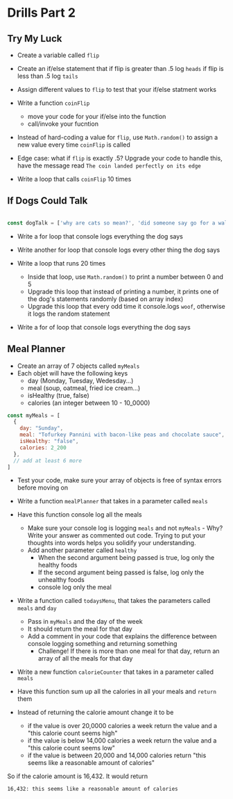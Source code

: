 # Drills Part 2

## Try My Luck

- Create a variable called `flip`
- Create an if/else statement that 
   if flip is greater than .5 log `heads`
   if flip is less than .5 log `tails`
 - Assign different values to `flip` to test that your if/else statment works


- Write a function `coinFlip` 
   - move your code for your if/else into the function
   - call/invoke your fucntion 

- Instead of hard-coding a value for `flip`, use `Math.random()` to assign a new value every time `coinFlip` is called

- Edge case: what if `flip` is exactly .5? Upgrade your code to handle this, have the message read `The coin landed perfectly on its edge`

- Write a loop that calls `coinFlip` 10 times

## If Dogs Could Talk


```js

const dogTalk = ['why are cats so mean?', 'did someone say go for a walk?!', 'hi! hi! hi! hi!', 'life is good!', "I swear I don't know who ate your shoe!", 'oh yeah, I could eat!'] 

```
- Write a for loop that console logs everything the dog says
- Write another for loop that console logs every other thing the dog says
- Write a loop that runs 20 times
   - Inside that loop, use `Math.random()` to print a number between 0 and 5
   - Upgrade this loop that instead of printing a number, it prints one of the dog's statements randomly (based on array index)
   - Upgrade this loop that every odd time it console.logs `woof`, otherwise it logs the random statement

- Write a for of loop that console logs everything the dog says

## Meal Planner

- Create an array of 7 objects called `myMeals`
- Each objet will have the following keys
    - day (Monday, Tuesday, Wedesday...)
    - meal (soup, oatmeal, fried ice cream...)
    - isHealthy (true, false)
    - calories (an integer between 10 - 10_0000)

```js
const myMeals = [
  {
    day: "Sunday",
    meal: "Tofurkey Pannini with bacon-like peas and chocolate sauce",
    isHealthy: "false",
    calories: 2_200
  },
  // add at least 6 more
]
```
- Test your code, make sure your array of objects is free of syntax errors before moving on

- Write a function `mealPlanner` that takes in a parameter called `meals`
- Have this function console log all the meals
    - Make sure your console log is logging `meals` and not `myMeals` - Why? Write your answer as commented out code. Trying to put your thoughts into words helps you solidify your understanding.
  - Add another parameter called `healthy`
    - When the second argument being passed is true, log only the healthy foods
    - If the second argument being passed is false, log only the unhealthy foods
     - console log only the meal

- Write a function called `todaysMenu`, that takes the parameters called `meals` and `day`
   - Pass in `myMeals` and the day of the week
   - It should return the meal for that day
   - Add a comment in your code that explains the difference between console logging something and returning something
       - Challenge! If there is more than one meal for that day, return an array of all the meals for that day

- Write a new function `calorieCounter` that takes in a parameter called `meals`
- Have this function sum up all the calories in all your meals and `return` them
- Instead of returning the calorie amount change it to be
    - if the value is over 20,0000 calories a week return the value and a "this calorie count seems  high"
    - if the value is below 14,000 calories a week return the value and a "this calorie count seems low"
    - if the value is between 20,000 and 14,000 calories return "this seems like a reasonable amount of calories"

So if the calorie amount is 16,432. It would return

`16,432: this seems like a reasonable amount of calories`


